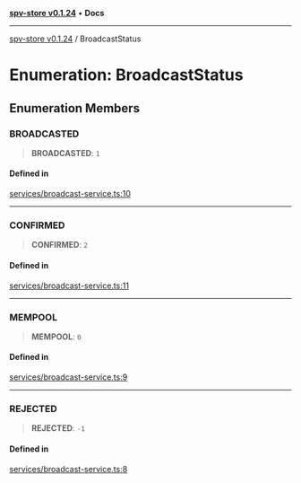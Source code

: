 [**spv-store v0.1.24**](../README.md) • **Docs**

***

[spv-store v0.1.24](../globals.md) / BroadcastStatus

# Enumeration: BroadcastStatus

## Enumeration Members

### BROADCASTED

> **BROADCASTED**: `1`

#### Defined in

[services/broadcast-service.ts:10](https://github.com/bitcoin-sv/spv-store/blob/03686d41c08cfcf21568a9b1fd3404a8ac07fb36/src/services/broadcast-service.ts#L10)

***

### CONFIRMED

> **CONFIRMED**: `2`

#### Defined in

[services/broadcast-service.ts:11](https://github.com/bitcoin-sv/spv-store/blob/03686d41c08cfcf21568a9b1fd3404a8ac07fb36/src/services/broadcast-service.ts#L11)

***

### MEMPOOL

> **MEMPOOL**: `0`

#### Defined in

[services/broadcast-service.ts:9](https://github.com/bitcoin-sv/spv-store/blob/03686d41c08cfcf21568a9b1fd3404a8ac07fb36/src/services/broadcast-service.ts#L9)

***

### REJECTED

> **REJECTED**: `-1`

#### Defined in

[services/broadcast-service.ts:8](https://github.com/bitcoin-sv/spv-store/blob/03686d41c08cfcf21568a9b1fd3404a8ac07fb36/src/services/broadcast-service.ts#L8)
